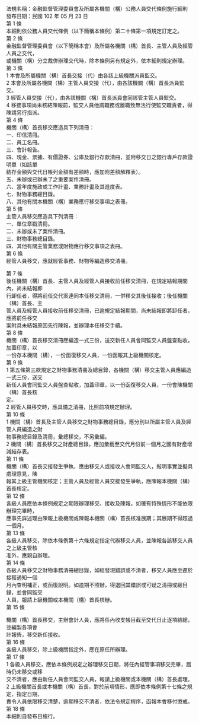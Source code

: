 法規名稱：金融監督管理委員會及所屬各機關（構）公務人員交代條例施行細則  
發布日期：民國 102 年 05 月 23 日  
第 1 條  
本細則依公務人員交代條例（以下簡稱本條例）第二十條第一項規定訂定之。  
第 2 條  
金融監督管理委員會（以下簡稱本會）及所屬各機關（構）首長、主管人員及經管人員之交代，  
或機關（構）分立裁併辦理交代時，除本條例另有規定外，依本細則規定辦理。  
第 3 條  
1 本會及所屬機關（構）首長交接（代）由各該上級機關派員監交。  
2 本會及所屬各機關（構）主管人員交接（代），由各該機關（構）首長派員監交。  
3 經管人員交接（代），由各該機關（構）首長派員會同該管主管人員監交。  
4 移接事項尚未核結陳報前，監交人員他調職務或離職致無法行使監交職責者，得陳請另行指派。  
第 4 條  
機關（構）首長移交應造具下列清冊：  
一、印信清冊。  
二、員工名冊。  
三、會計報告。  
四、現金、票據、有價證券、公庫及銀行存款清冊，並附移交日之銀行專戶存款證明單（如該單  
結存金額與交代日帳列金額有差額時，應加附差額解釋表）。  
五、未辦或已辦未了之重要案件清冊。  
六、當年度施政或工作計畫、業務計畫及其進度表。  
七、財物事務總目錄。  
八、其他有關本機關（構）業務應行移交事項之表冊。  
第 5 條  
主管人員移交應造具下列清冊：  
一、單位章戳清冊。  
二、未辦或未了案件清冊。  
三、財物事務總目錄。  
四、其他有關主管業務或財物應行移交事項之表冊。  
第 6 條  
經管人員移交，應就經管事務、財物等編造移交清冊。  


第 7 條  
後任機關（構）首長、主管人員及經管人員接收前任移交清冊，在規定結報期間內，尚未結報即  
行卸任者，得將前任交代案連同本任移交清冊，一併移交其後任接收；後任機關（構）首長、主  
管人員及經管人員接收前任移交清冊，已逾規定結報期間，尚未結報即將卸任者，應將前任移交  
案附具未結報原因先行陳報，並辦理本任移交手續。  
第 8 條  
機關（構）首長移交清冊應編造一式三份，送交新任人員會同監交人員盤查點收，加蓋印章，以  
一份存本機關（構），一份函復移交人員，一份函報其上級機關核定。  
第 9 條  
1 第五條第三款規定之財物事務清冊及總目錄，各機關（構）移交主管人員應編造一式三份，送交  
新任人員會同監交人員盤查點收，加蓋印章，以一份函復移交人員，一份會陳機關（構）首長核  
定。  
2 經管人員移交時，應具備之清冊，比照前項規定辦理。  
第 10 條  
1 機關（構）首長及主管人員移交之財物事務總目錄，應分別以所屬主管人員及經管人員編造之財  
物事務總目錄及清冊，彙總移交，不另彙編。  
2 機關（構）首長移交之財產總目錄，應加彙截至交代月份前一個月之國有財產增減結存表。  
第 11 條  
機關（構）首長交接發生爭執，應由移交人或接收人會同監交人，敍明事實並擬具處理意見，陳  
報其上級主管機關核定；主管人員及經管人員交接發生爭執，應陳報本機關（構）首長核定。  
第 12 條  
各級人員應依本條例規定之期限辦理移交、接收及陳報，如確有特殊情形不能依限辦理完畢時，  
應事先詳述理由陳報上級機關或陳報本機關（構）首長核准展期；其展期不得超過一個月。  
第 13 條  
各級人員移交，除依本條例第十六條規定指定代辦移交人員，並陳報各該移交人員之上級主管核  
准外，應親自辦理。  
第 14 條  
各級人員移交之財物事務清冊總目錄，如經發現錯誤或不清者，移交人員應至遲於接獲通知一個  
月內查明補正，或函復說明。如逾期不照辦，得退回其錯誤或可疑之清冊或總目錄，並會同監交  
人員，報請上級機關或本機關（構）首長核辦。  
第 15 條  


機關（構）首長移交，主辦會計人員，應將任內收支帳目截至交代日止逐項結總，並編製各項會  
計報告，移交新任接收。  
第 16 條  
各級人員移交，除上級機關指定外，應在原任所辦理。  
第 17 條  
1 各級人員移交，應依本條例規定之辦理移交日期，將任內經管事項移交完畢，屆時仍未移交或移  
交不清者，應由新任人員會同監交人員，報請上級機關或本機關（構）首長處理。  
2 上級機關首長或本機關（構）首長，對於前項情形，應即依本條例第十七條之規定，指定日期，  
責令人員依限移交清楚，逾期移交不清者，依法令規定程序，函報本會移付懲戒。  
第 18 條  
本細則自發布日施行。  


